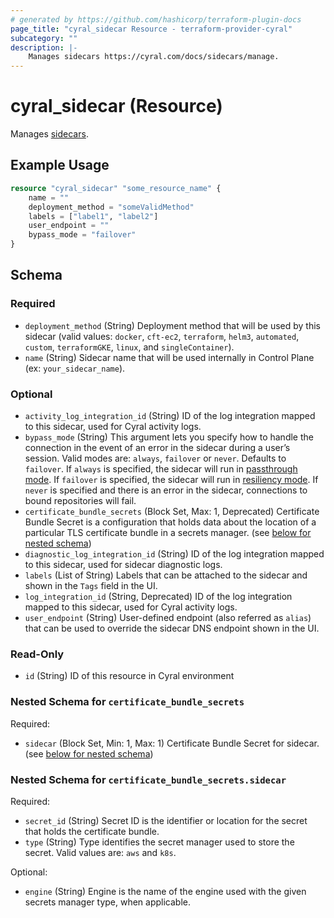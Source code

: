 ```yaml
---
# generated by https://github.com/hashicorp/terraform-plugin-docs
page_title: "cyral_sidecar Resource - terraform-provider-cyral"
subcategory: ""
description: |-
    Manages sidecars https://cyral.com/docs/sidecars/manage.
---
```


# cyral_sidecar (Resource)

Manages [sidecars](https://cyral.com/docs/sidecars/manage).

## Example Usage

```terraform
resource "cyral_sidecar" "some_resource_name" {
    name = ""
    deployment_method = "someValidMethod"
    labels = ["label1", "label2"]
    user_endpoint = ""
    bypass_mode = "failover"
}
```

<!-- schema generated by tfplugindocs -->

## Schema

### Required

-   `deployment_method` (String) Deployment method that will be used by this sidecar (valid values: `docker`, `cft-ec2`, `terraform`, `helm3`, `automated`, `custom`, `terraformGKE`, `linux`, and `singleContainer`).
-   `name` (String) Sidecar name that will be used internally in Control Plane (ex: `your_sidecar_name`).

### Optional

-   `activity_log_integration_id` (String) ID of the log integration mapped to this sidecar, used for Cyral activity logs.
-   `bypass_mode` (String) This argument lets you specify how to handle the connection in the event of an error in the sidecar during a user’s session. Valid modes are: `always`, `failover` or `never`. Defaults to `failover`. If `always` is specified, the sidecar will run in [passthrough mode](https://cyral.com/docs/sidecars/sidecar-manage#passthrough-mode). If `failover` is specified, the sidecar will run in [resiliency mode](https://cyral.com/docs/sidecars/sidecar-manage#resilient-mode-of-sidecar-operation). If `never` is specified and there is an error in the sidecar, connections to bound repositories will fail.
-   `certificate_bundle_secrets` (Block Set, Max: 1, Deprecated) Certificate Bundle Secret is a configuration that holds data about the location of a particular TLS certificate bundle in a secrets manager. (see [below for nested schema](#nestedblock--certificate_bundle_secrets))
-   `diagnostic_log_integration_id` (String) ID of the log integration mapped to this sidecar, used for sidecar diagnostic logs.
-   `labels` (List of String) Labels that can be attached to the sidecar and shown in the `Tags` field in the UI.
-   `log_integration_id` (String, Deprecated) ID of the log integration mapped to this sidecar, used for Cyral activity logs.
-   `user_endpoint` (String) User-defined endpoint (also referred as `alias`) that can be used to override the sidecar DNS endpoint shown in the UI.

### Read-Only

-   `id` (String) ID of this resource in Cyral environment

<a id="nestedblock--certificate_bundle_secrets"></a>

### Nested Schema for `certificate_bundle_secrets`

Required:

-   `sidecar` (Block Set, Min: 1, Max: 1) Certificate Bundle Secret for sidecar. (see [below for nested schema](#nestedblock--certificate_bundle_secrets--sidecar))

<a id="nestedblock--certificate_bundle_secrets--sidecar"></a>

### Nested Schema for `certificate_bundle_secrets.sidecar`

Required:

-   `secret_id` (String) Secret ID is the identifier or location for the secret that holds the certificate bundle.
-   `type` (String) Type identifies the secret manager used to store the secret. Valid values are: `aws` and `k8s`.

Optional:

-   `engine` (String) Engine is the name of the engine used with the given secrets manager type, when applicable.
